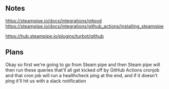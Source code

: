 ## Notes

https://steampipe.io/docs/integrations/gitpod
https://steampipe.io/docs/integrations/github_actions/installing_steampipe

https://hub.steampipe.io/plugins/turbot/github

## Plans

Okay so first we're going to go from Steam pipe and then Steam pipe will then run these
queries that'll all get kicked off by GitHub Actions cronjob and that cron job will run a healthcheck ping at the end, and if it doesn't ping it'll hit us with a slack notification
